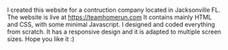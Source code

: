 I created this website for a contruction company located in Jacksonville FL. The website is live at https://teamhomerun.com
It contains mainly HTML and CSS, with some minimal Javascript.
I designed and coded everything from scratch. It has a responsive design and it is adapted to multiple screen sizes. 
Hope you like it :)
